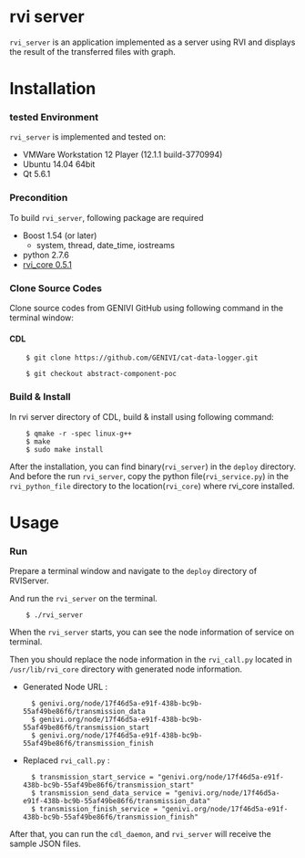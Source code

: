 # rvi server

`rvi_server` is an application implemented as a server using RVI and displays the result of the transferred files with graph.

# Installation
### tested Environment
`rvi_server` is implemented and tested on:
* VMWare Workstation 12 Player (12.1.1 build-3770994)
* Ubuntu 14.04 64bit
* Qt 5.6.1

### Precondition
To build `rvi_server`, following package are required
* Boost 1.54 (or later)
    * system, thread, date_time, iostreams
* python 2.7.6
* [rvi_core 0.5.1](https://github.com/GENIVI/rvi_core/releases)

### Clone Source Codes
Clone source codes from GENIVI GitHub using following command in the terminal window:
#### CDL

        $ git clone https://github.com/GENIVI/cat-data-logger.git

        $ git checkout abstract-component-poc

### Build & Install
In rvi server directory of CDL, build & install using following command:

        $ qmake -r -spec linux-g++
        $ make
        $ sudo make install

After the installation, you can find binary(`rvi_server`) in the `deploy` directory.
And before the run `rvi_server`, copy the python file(`rvi_service.py`) in the `rvi_python_file` directory to the location(`rvi_core`) where rvi_core installed.

# Usage

### Run
Prepare a terminal window and navigate to the `deploy` directory of RVIServer.

And run the `rvi_server` on the terminal.

        $ ./rvi_server

When the `rvi_server` starts, you can see the node information of service on terminal.

Then you should replace the node information in the `rvi_call.py` located in `/usr/lib/rvi_core` directory with generated node information.

* Generated Node URL :

        $ genivi.org/node/17f46d5a-e91f-438b-bc9b-55af49be86f6/transmission_data
        $ genivi.org/node/17f46d5a-e91f-438b-bc9b-55af49be86f6/transmission_start
        $ genivi.org/node/17f46d5a-e91f-438b-bc9b-55af49be86f6/transmission_finish

* Replaced `rvi_call.py` :

        $ transmission_start_service = "genivi.org/node/17f46d5a-e91f-438b-bc9b-55af49be86f6/transmission_start"
        $ transmission_send_data_service = "genivi.org/node/17f46d5a-e91f-438b-bc9b-55af49be86f6/transmission_data"
        $ transmission_finish_service = "genivi.org/node/17f46d5a-e91f-438b-bc9b-55af49be86f6/transmission_finish"

After that, you can run the `cdl_daemon`, and `rvi_server` will receive the sample JSON files.
